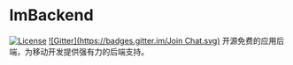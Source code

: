 # ImBackend
[![License](https://img.shields.io/badge/License-Apache%202.0-blue.svg)](https://opensource.org/licenses/Apache-2.0)
[![Gitter](https://badges.gitter.im/Join Chat.svg)](https://gitter.im/ImBackend/Lobby?utm_source=share-link&utm_medium=link&utm_campaign=share-link)
开源免费的应用后端，为移动开发提供强有力的后端支持。
